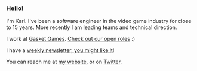 ### Hello!

I'm Karl. I've been a software engineer in the video game industry for close to 15 years. More recently I am leading teams and technical direction. 

I work at [Gasket Games](https://www.gasketgames.com). [Check out our open roles](https://gasketgames.bamboohr.com/jobs/) :)

I have a [weekly newsletter, you might like it](https://newsletter.karlschmidt.net)!

You can reach me at [my website](https://www.karlschmidt.net), or on [Twitter](https://twitter.com/kschmidtdev).

<!--
**kschmidtdev/kschmidtdev** is a ✨ _special_ ✨ repository because its `README.md` (this file) appears on your GitHub profile.

Here are some ideas to get you started:

- 🔭 I’m currently working on ...
- 🌱 I’m currently learning ...
- 👯 I’m looking to collaborate on ...
- 🤔 I’m looking for help with ...
- 💬 Ask me about ...
- 📫 How to reach me: ...
- 😄 Pronouns: ...
- ⚡ Fun fact: ...
-->
